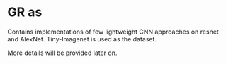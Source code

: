 # GR as

Contains implementations of few lightweight CNN approaches on resnet and AlexNet. Tiny-Imagenet is used as the dataset.

More details will be provided later on.
